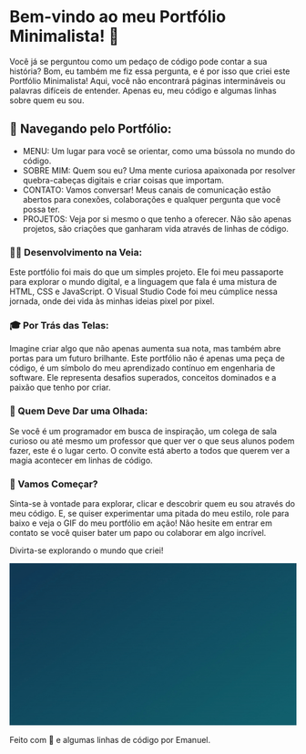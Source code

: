 # Bem-vindo ao meu Portfólio Minimalista! 🚀

Você já se perguntou como um pedaço de código pode contar a sua história? Bom, eu também me fiz essa pergunta, e é por isso que criei este Portfólio Minimalista! Aqui, você não encontrará páginas intermináveis ou palavras difíceis de entender. Apenas eu, meu código e algumas linhas sobre quem eu sou.

## 📂 Navegando pelo Portfólio:

* MENU: Um lugar para você se orientar, como uma bússola no mundo do código.
* SOBRE MIM: Quem sou eu? Uma mente curiosa apaixonada por resolver quebra-cabeças digitais e criar coisas que importam.
* CONTATO: Vamos conversar! Meus canais de comunicação estão abertos para conexões, colaborações e qualquer pergunta que você possa ter.
* PROJETOS: Veja por si mesmo o que tenho a oferecer. Não são apenas projetos, são criações que ganharam vida através de linhas de código.

### 👨‍💻 Desenvolvimento na Veia:

Este portfólio foi mais do que um simples projeto. Ele foi meu passaporte para explorar o mundo digital, e a linguagem que fala é uma mistura de HTML, CSS e JavaScript. O Visual Studio Code foi meu cúmplice nessa jornada, onde dei vida às minhas ideias pixel por pixel.

### 🎓 Por Trás das Telas:

Imagine criar algo que não apenas aumenta sua nota, mas também abre portas para um futuro brilhante. Este portfólio não é apenas uma peça de código, é um símbolo do meu aprendizado contínuo em engenharia de software. Ele representa desafios superados, conceitos dominados e a paixão que tenho por criar.

### 👥 Quem Deve Dar uma Olhada:

Se você é um programador em busca de inspiração, um colega de sala curioso ou até mesmo um professor que quer ver o que seus alunos podem fazer, este é o lugar certo. O convite está aberto a todos que querem ver a magia acontecer em linhas de código.

### 🎉 Vamos Começar?

Sinta-se à vontade para explorar, clicar e descobrir quem eu sou através do meu código. E, se quiser experimentar uma pitada do meu estilo, role para baixo e veja o GIF do meu portfólio em ação! Não hesite em entrar em contato se você quiser bater um papo ou colaborar em algo incrível.

Divirta-se explorando o mundo que criei!
<p>
<img src="/gifPortfolio.gif">
</p>
Feito com 💜 e algumas linhas de código por Emanuel.
